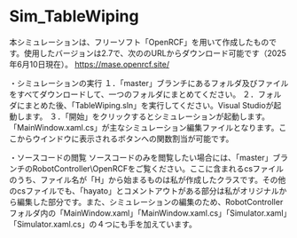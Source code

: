 # Sim_TableWiping
本シミュレーションは、フリーソフト「OpenRCF」を用いて作成したものです。使用したバージョンは2.7で、次ののURLからダウンロード可能です（2025年6月10日現在）。
https://mase.openrcf.site/

・シミュレーションの実行
１．「master」ブランチにあるフォルダ及びファイルをすべてダウンロードして、一つのフォルダにまとめてください。
２．フォルダにまとめた後、「TableWiping.sln」を実行してください。Visual Studioが起動します。
３．「開始」をクリックするとシミュレーションが起動します。
「MainWindow.xaml.cs」が主なシミュレーション編集ファイルとなります。ここからウインドウに表示されるボタンへの関数割当が可能です。

・ソースコードの閲覧
ソースコードのみを閲覧したい場合には、「master」ブランチのRobotController\OpenRCFをご覧ください。ここに含まれるcsファイルのうち、ファイル名が「H」から始まるものは私が作成したクラスです。その他のcsファイルでも、「hayato」とコメントアウトがある部分は私がオリジナルから編集した部分です。また、シミュレーションの編集のため、RobotControllerフォルダ内の「MainWindow.xaml」「MainWindow.xaml.cs」「Simulator.xaml」「Simulator.xaml.cs」の４つにも手を加えています。
